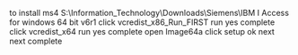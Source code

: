 to install ms4 S:\Information_Technology\Downloads\Siemens\IBM I Access for windows 64 bit v6r1
click vcredist_x86_Run_FIRST
run yes
complete
click vcredist_x64
run 
yes complete 
open Image64a
click setup
ok
next 
next
complete
